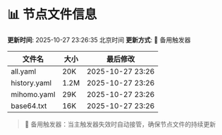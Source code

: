 # 📊 节点文件信息

**更新时间**: 2025-10-27 23:26:35 北京时间
**更新方式**: 🔄 备用触发器

| 文件名 | 大小 | 最后修改 |
|--------|------|----------|
| all.yaml | 20K | 2025-10-27 23:26 |
| history.yaml | 1.2M | 2025-10-27 23:26 |
| mihomo.yaml | 29K | 2025-10-27 23:26 |
| base64.txt | 16K | 2025-10-27 23:26 |

> 🔄 备用触发器：当主触发器失效时自动接管，确保节点文件的持续更新
